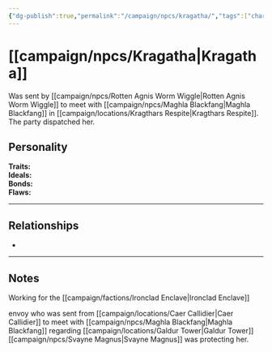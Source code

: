 ```yaml
---
{"dg-publish":true,"permalink":"/campaign/npcs/kragatha/","tags":["character","npc"]}
---
```


# [[campaign/npcs/Kragatha\|Kragatha]]
Was sent by [[campaign/npcs/Rotten Agnis Worm Wiggle\|Rotten Agnis Worm Wiggle]] to meet with [[campaign/npcs/Maghla Blackfang\|Maghla Blackfang]] in [[campaign/locations/Kragthars Respite\|Kragthars Respite]]. The party dispatched her. 
## Personality
**Traits:**  
**Ideals:**  
**Bonds:**  
**Flaws:**  

---

## Relationships
- 

---

## Notes
Working for the [[campaign/factions/Ironclad Enclave\|Ironclad Enclave]]

envoy who was sent from [[campaign/locations/Caer Callidier\|Caer Callidier]] to meet with [[campaign/npcs/Maghla Blackfang\|Maghla Blackfang]] regarding [[campaign/locations/Galdur Tower\|Galdur Tower]]
[[campaign/npcs/Svayne Magnus\|Svayne Magnus]] was protecting her. 